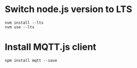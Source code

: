 # Switch node.js version to LTS
```shell
nvm install --lts
nvm use --lts
```

# Install MQTT.js client
```shell
npm install mqtt --save
```